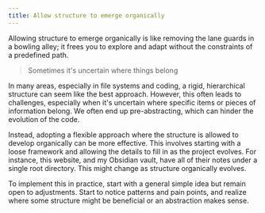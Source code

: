 ```yaml
---
title: Allow structure to emerge organically
---
```

Allowing structure to emerge organically is like removing the lane guards in a bowling alley; it frees you to explore and adapt without the constraints of a predefined path.

> Sometimes it's uncertain where things belong

In many areas, especially in file systems and coding, a rigid, hierarchical structure can seem like the best approach. However, this often leads to challenges, especially when it's uncertain where specific items or pieces of information belong. We often end up pre-abstracting, which can hinder the evolution of the code.

Instead, adopting a flexible approach where the structure is allowed to develop organically can be more effective. This involves starting with a loose framework and allowing the details to fill in as the project evolves. For instance, this website, and my Obsidian vault, have all of their notes under a single root directory. This might change as structure organically evolves.

To implement this in practice, start with a general simple idea but remain open to adjustments. Start to notice patterns and pain points, and realize where some structure might be beneficial or an abstraction makes sense.